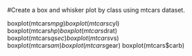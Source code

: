 
#Create a box and whisker plot by class using mtcars dataset.

boxplot(mtcars$mpg) boxplot(mtcars$cyl) boxplot(mtcars$hp) boxplot(mtcars$drat) boxplot(mtcars$qsec) boxplot(mtcars$vs) boxplot(mtcars$am) boxplot(mtcars$gear) boxplot(mtcars$carb)
